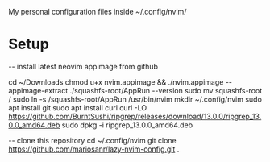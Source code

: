 My personal configuration files inside ~/.config/nvim/

# Setup
-- install latest neovim appimage from github

cd ~/Downloads
chmod u+x nvim.appimage && ./nvim.appimage --appimage-extract
./squashfs-root/AppRun --version
sudo mv squashfs-root /
sudo ln -s /squashfs-root/AppRun /usr/bin/nvim
mkdir ~/.config/nvim
sudo apt install git
sudo apt install curl
curl -LO https://github.com/BurntSushi/ripgrep/releases/download/13.0.0/ripgrep_13.0.0_amd64.deb
sudo dpkg -i ripgrep_13.0.0_amd64.deb

-- clone this repository 
cd ~/.config/nvim
git clone https://github.com/mariosanr/lazy-nvim-config.git .
